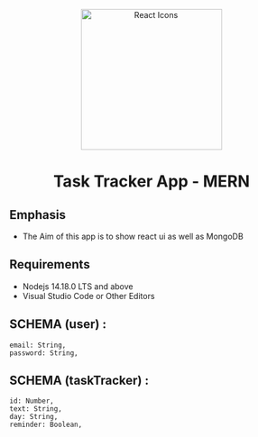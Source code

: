 <p align="center"><img src="https://user-images.githubusercontent.com/70998696/147835212-5f25e91a-fab1-4b8d-86ab-ed1d339afdcf.png" width="250" alt="React Icons">   </p>


<h1 align="center">Task Tracker App - MERN</h1>


## Emphasis

- The Aim of this app is to show react ui as well as MongoDB


## Requirements
- Nodejs 14.18.0 LTS and above
- Visual Studio Code or Other Editors

## SCHEMA (user) :

    email: String,
    password: String,
    
## SCHEMA (taskTracker) :

    id: Number,
    text: String,
    day: String,
    reminder: Boolean,
#



    
